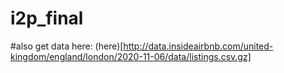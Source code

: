 # i2p_final

#also get data here: (here)[http://data.insideairbnb.com/united-kingdom/england/london/2020-11-06/data/listings.csv.gz]
